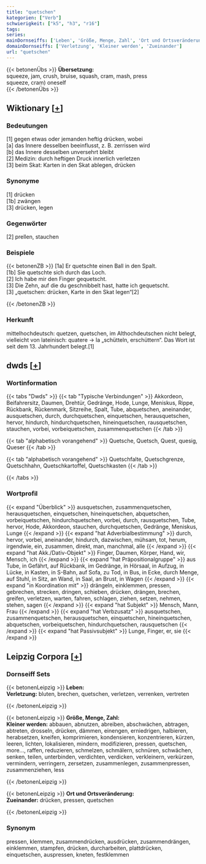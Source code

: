 ```yaml
---
title: "quetschen"
kategorien: ["Verb"]
schwierigkeit: ["k5", "h3", "r16"]
tags:
series:
mainDornseiffs: ['Leben', 'Größe, Menge, Zahl', 'Ort und Ortsveränderung']
domainDornseiffs: ['Verletzung', 'Kleiner werden', 'Zueinander']
url: "quetschen"
---
```


{{< betonenÜbs >}}
**Übersetzung:**  
squeeze, jam, crush, bruise, squash, cram, mash, press  
squeeze, cram) oneself  
{{< /betonenÜbs >}}

## Wiktionary [[+](https://de.wiktionary.org/wiki/quetschen)]

### Bedeutungen
[1] gegen etwas oder jemanden heftig drücken, wobei  
[a] das Innere desselben beeinflusst, z. B. zerrissen wird  
[b] das Innere desselben unversehrt bleibt  
[2] Medizin: durch heftigen Druck innerlich verletzen  
[3] beim Skat: Karten in den Skat ablegen, drücken  

### Synonyme
[1] drücken  
[1b] zwängen  
[3] drücken, legen  

### Gegenwörter
[2] prellen, stauchen  

### Beispiele
{{< betonenZB >}}
[1a] Er quetschte einen Ball in den Spalt.  
[1b] Sie quetschte sich durch das Loch.  
[2] Ich habe mir den Finger gequetscht.  
[3] Die Zehn, auf die du geschnibbelt hast, hatte ich gequetscht.  
[3] „quetschen: drücken, Karte in den Skat legen“[2]  

{{< /betonenZB >}}
### Herkunft
mittelhochdeutsch: quetzen, quetschen, im Althochdeutschen nicht belegt, vielleicht von lateinisch: quatere → la „schütteln, erschüttern“. Das Wort ist seit dem 13. Jahrhundert belegt.[1]  



## dwds [[+](https://www.dwds.de/wb/quetschen)]

### Wortinformation
{{< tabs "Dwds" >}}
{{< tab "Typische Verbindungen" >}}
Akkordeon, Beifahrersitz, Daumen, Drehtür, Gedränge, Hode, Lunge, Meniskus, Rippe, Rückbank, Rückenmark, Sitzreihe, Spalt, Tube, abquetschen, aneinander, ausquetschen, durch, durchquetschen, einquetschen, herausquetschen, hervor, hindurch, hindurchquetschen, hineinquetschen, rausquetschen, stauchen, vorbei, vorbeiquetschen, zusammenquetschen
{{< /tab >}}

{{< tab "alphabetisch vorangehend" >}}
Quetsche, Quetsch, Quest, quesig, Queser
{{< /tab >}}

{{< tab "alphabetisch vorangehend" >}}
Quetschfalte, Quetschgrenze, Quetschhahn, Quetschkartoffel, Quetschkasten
{{< /tab >}}

{{< /tabs >}}

### Wortprofil
{{< expand "Überblick" >}} ausquetschen, zusammenquetschen, herausquetschen, einquetschen, hineinquetschen, abquetschen, vorbeiquetschen, hindurchquetschen, vorbei, durch, rausquetschen, Tube, hervor, Hode, Akkordeon, stauchen, durchquetschen, Gedränge, Meniskus, Lunge {{< /expand >}}
{{< expand "hat Adverbialbestimmung" >}} durch, hervor, vorbei, aneinander, hindurch, dazwischen, mühsam, tot, herum, irgendwie, ein, zusammen, direkt, man, manchmal, alle {{< /expand >}}
{{< expand "hat Akk./Dativ-Objekt" >}} Finger, Daumen, Körper, Hand, wir, Mensch, ich {{< /expand >}}
{{< expand "hat Präpositionalgruppe" >}} aus Tube, in Gefährt, auf Rückbank, im Gedränge, in Hörsaal, in Aufzug, in Lücke, in Kasten, in S-Bahn, auf Sofa, zu Tod, in Bus, in Ecke, durch Menge, auf Stuhl, in Sitz, an Wand, in Saal, an Brust, in Wagen {{< /expand >}}
{{< expand "in Koordination mit" >}} drängeln, einklemmen, pressen, gebrechen, strecken, dringen, schieben, drücken, drängen, brechen, greifen, verletzen, warten, fahren, schlagen, ziehen, setzen, nehmen, stehen, sagen {{< /expand >}}
{{< expand "hat Subjekt" >}} Mensch, Mann, Frau {{< /expand >}}
{{< expand "hat Verbzusatz" >}} ausquetschen, zusammenquetschen, herausquetschen, einquetschen, hineinquetschen, abquetschen, vorbeiquetschen, hindurchquetschen, rausquetschen {{< /expand >}}
{{< expand "hat Passivsubjekt" >}} Lunge, Finger, er, sie {{< /expand >}}

## Leipzig Corpora [[+](https://corpora.uni-leipzig.de/en/res?word=quetschen&corpusId=deu_newscrawl-public_2018)]

### Dornseiff Sets
{{< betonenLeipzig >}}
**Leben:**  
**Verletzung:** bluten, brechen, quetschen, verletzen, verrenken, vertreten  

{{< /betonenLeipzig >}}


{{< betonenLeipzig >}}
**Größe, Menge, Zahl:**  
**Kleiner werden:** abbauen, abnutzen, abreiben, abschwächen, abtragen, abtreten, drosseln, drücken, dämmen, einengen, erniedrigen, halbieren, herabsetzen, kneifen, komprimieren, kondensieren, konzentrieren, kürzen, leeren, lichten, lokalisieren, mindern, modifizieren, pressen, quetschen, more..., raffen, reduzieren, schmelzen, schmälern, schnüren, schwächen, senken, teilen, unterbinden, verdichten, verdicken, verkleinern, verkürzen, vermindern, verringern, zersetzen, zusammenlegen, zusammenpressen, zusammenziehen, less  

{{< /betonenLeipzig >}}


{{< betonenLeipzig >}}
**Ort und Ortsveränderung:**  
**Zueinander:** drücken, pressen, quetschen  

{{< /betonenLeipzig >}}

### Synonym
pressen, klemmen, zusammendrücken, ausdrücken, zusammendrängen, einklemmen, stampfen, drücken, durcharbeiten, plattdrücken, einquetschen, auspressen, kneten, festklemmen

